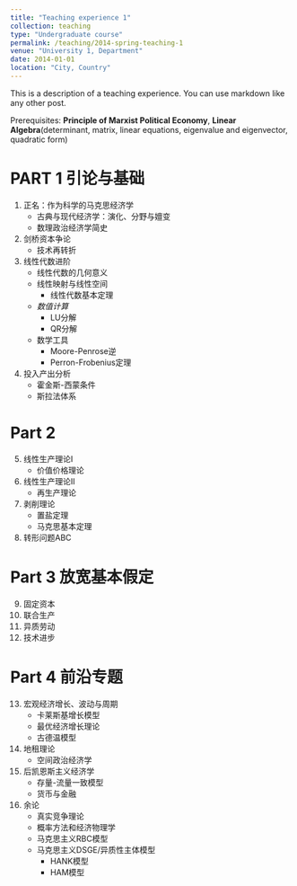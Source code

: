 ```yaml
---
title: "Teaching experience 1"
collection: teaching
type: "Undergraduate course"
permalink: /teaching/2014-spring-teaching-1
venue: "University 1, Department"
date: 2014-01-01
location: "City, Country"
---
```


This is a description of a teaching experience. You can use markdown like any other post.

Prerequisites: **Principle of Marxist Political Economy**, **Linear Algebra**(determinant, matrix, linear equations, eigenvalue and eigenvector, quadratic form)
# PART 1 引论与基础
1. 正名：作为科学的马克思经济学
	- 古典与现代经济学：演化、分野与嬗变
	- 数理政治经济学简史
2. 剑桥资本争论
	- 技术再转折
3. 线性代数进阶
	- 线性代数的几何意义
	- 线性映射与线性空间
		- 线性代数基本定理
	- _数值计算_
		- LU分解
		- QR分解
	- 数学工具
		- Moore-Penrose逆
		- Perron-Frobenius定理
4. 投入产出分析
	- 霍金斯-西蒙条件
	- 斯拉法体系
# Part 2 
5. 线性生产理论I
	- 价值价格理论
6. 线性生产理论II
	- 再生产理论
7. 剥削理论
	- 置盐定理
	- 马克思基本定理
8. 转形问题ABC
# Part 3 放宽基本假定
9. 固定资本
10. 联合生产
11. 异质劳动
12. 技术进步
# Part 4 前沿专题
13. 宏观经济增长、波动与周期
	- 卡莱斯基增长模型
	- 最优经济增长理论
	- 古德温模型
14. 地租理论
	- 空间政治经济学
15. 后凯恩斯主义经济学
	- 存量-流量一致模型
	- 货币与金融
16. 余论
	- 真实竞争理论
	- 概率方法和经济物理学
	- 马克思主义RBC模型
	- 马克思主义DSGE/异质性主体模型
		- HANK模型
		- HAM模型
